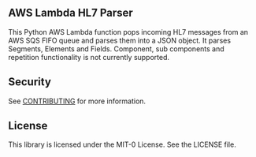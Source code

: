 ## AWS Lambda HL7 Parser

This Python AWS Lambda function pops incoming HL7 messages from an AWS SQS FIFO queue and parses them into a JSON object. It parses Segments, Elements and Fields. Component, sub components and repetition functionality is not currently supported.

## Security

See [CONTRIBUTING](CONTRIBUTING.md#security-issue-notifications) for more information.

## License

This library is licensed under the MIT-0 License. See the LICENSE file.

